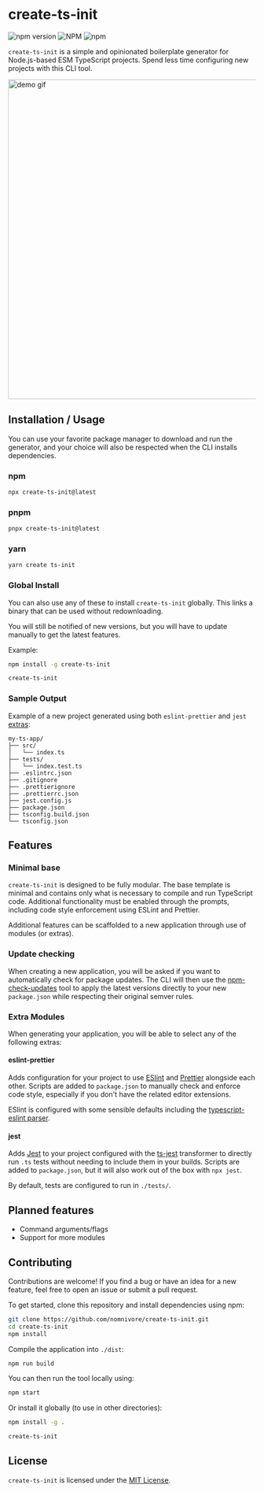 # create-ts-init

![npm version](https://img.shields.io/npm/v/create-ts-init)
![NPM](https://img.shields.io/npm/l/create-ts-init)
![npm](https://img.shields.io/npm/dw/create-ts-init)

`create-ts-init` is a simple and opinionated boilerplate generator for Node.js-based ESM TypeScript projects. Spend less time configuring new projects with this CLI tool.

<img alt="demo gif" src="../assets/demo.gif" width=650>

## Installation / Usage

You can use your favorite package manager to download and run the generator, and your choice will also be respected when the CLI installs dependencies.

### npm

```bash
npx create-ts-init@latest
```

### pnpm

```bash
pnpx create-ts-init@latest
```

### yarn

```bash
yarn create ts-init
```

### Global Install

You can also use any of these to install `create-ts-init` globally. This links a binary that can be used without redownloading.

You will still be notified of new versions, but you will have to update manually to get the latest features.

Example:

```bash
npm install -g create-ts-init

create-ts-init
```

### Sample Output

Example of a new project generated using both `eslint-prettier` and `jest` [extras](#extra-modules):

```
my-ts-app/
├── src/
│   └── index.ts
├── tests/
│   └── index.test.ts
├── .eslintrc.json
├── .gitignore
├── .prettierignore
├── .prettierrc.json
├── jest.config.js
├── package.json
├── tsconfig.build.json
└── tsconfig.json
```

## Features

### Minimal base

`create-ts-init` is designed to be fully modular. The base template is minimal and contains only what is necessary to compile and run TypeScript code. Additional functionality must be enabled through the prompts, including code style enforcement using ESLint and Prettier.

Additional features can be scaffolded to a new application through use of modules (or extras).

### Update checking

When creating a new application, you will be asked if you want to automatically check for package updates. The CLI will then use the [npm-check-updates](https://github.com/raineorshine/npm-check-updates) tool to apply the latest versions directly to your new `package.json` while respecting their original semver rules.

### Extra Modules

When generating your application, you will be able to select any of the following extras:

#### eslint-prettier

Adds configuration for your project to use [ESlint](https://eslint.org) and [Prettier](https://prettier.io) alongside each other. Scripts are added to `package.json` to manually check and enforce code style, especially if you don't have the related editor extensions.

ESlint is configured with some sensible defaults including the [typescript-eslint parser](https://typescript-eslint.io).

#### jest

Adds [Jest](https://jestjs.io) to your project configured with the [ts-jest](https://www.npmjs.com/package/ts-jest) transformer to directly run `.ts` tests without needing to include them in your builds. Scripts are added to `package.json`, but it will also work out of the box with `npx jest`.

By default, tests are configured to run in `./tests/`.

## Planned features

- Command arguments/flags
- Support for more modules

## Contributing

Contributions are welcome! If you find a bug or have an idea for a new feature, feel free to open an issue or submit a pull request.

To get started, clone this repository and install dependencies using npm:

```bash
git clone https://github.com/nomnivore/create-ts-init.git
cd create-ts-init
npm install
```

Compile the application into `./dist`:

```bash
npm run build
```

You can then run the tool locally using:

```bash
npm start
```

Or install it globally (to use in other directories):

```bash
npm install -g .

create-ts-init
```

## License

`create-ts-init` is licensed under the [MIT License](https://opensource.org/licenses/MIT).
